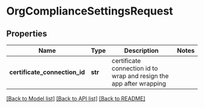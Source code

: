 # OrgComplianceSettingsRequest

## Properties
Name | Type | Description | Notes
------------ | ------------- | ------------- | -------------
**certificate_connection_id** | **str** | certificate connection id to wrap and resign the app after wrapping | 

[[Back to Model list]](../README.md#documentation-for-models) [[Back to API list]](../README.md#documentation-for-api-endpoints) [[Back to README]](../README.md)

